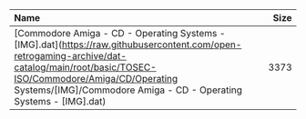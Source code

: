 |Name|Size|
|:---|---:|
|[Commodore Amiga - CD - Operating Systems - [IMG].dat](https://raw.githubusercontent.com/open-retrogaming-archive/dat-catalog/main/root/basic/TOSEC-ISO/Commodore/Amiga/CD/Operating Systems/[IMG]/Commodore Amiga - CD - Operating Systems - [IMG].dat)|3373|
